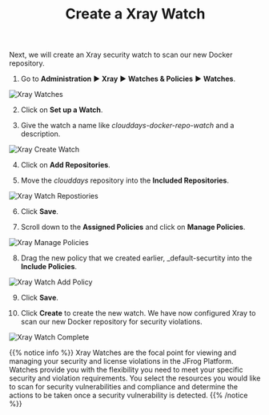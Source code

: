 ﻿---
title: "Create a Xray Watch"
chapter: false
weight: 427
pre: "<b>4.2.7 </b>"
---

Next, we will create an Xray security watch to scan our new Docker repository.

1. Go to **Administration** ► **Xray** ► **Watches & Policies** ► **Watches**.

![Xray Watches](/images/xray-watch.png)

2. Click on **Set up a Watch**.

3. Give the watch a name like _clouddays-docker-repo-watch_ and a description.

![Xray Create Watch](/images/xray-create-watch.png)

4. Click on **Add Repositories**.

5. Move the _clouddays_ repository into the **Included Repositories**.

![Xray Watch Repostiories](/images/xray-watch-repositories.png)

6. Click **Save**.

7. Scroll down to the **Assigned Policies** and click on **Manage Policies**.

![Xray Manage Policies](/images/xray-manage-policies.png)

8. Drag the new policy that we created earlier, _default-securtity into the **Include Policies**.

![Xray Watch Add Policy](/images/xray-watch-add-policy.png)

9. Click **Save**.

10. Click **Create** to create the new watch. We have now configured Xray to scan our new Docker repository for security violations.

![Xray Watch Complete](/images/xray-watch-complete.png)

{{% notice info %}}
Xray Watches are the focal point for viewing and managing your security and license violations in the JFrog Platform. Watches provide you with the flexibility you need to meet your specific security and violation requirements. You select the resources you would like to scan for security vulnerabilities and compliance and determine the actions to be taken once a security vulnerability is detected.
{{% /notice %}}
